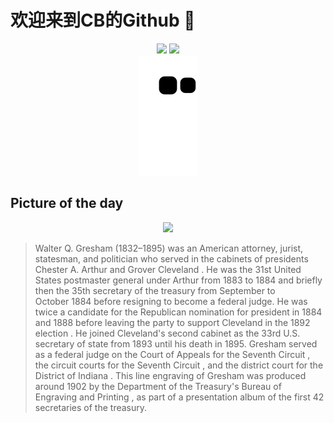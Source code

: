 
# 欢迎来到CB的Github 👋

<div align="center">
  <img height="137px" src="https://github-readme-stats.vercel.app/api?username=SuperCB&show_icons=true&theme=radical" />
  <img height="137px" src="https://github-readme-stats.vercel.app/api/top-langs/?username=SuperCB&hide_title=true&hide_border=true&layout=compact&langs_count=6&text_color=000&icon_color=fff" />
</div>


<div align="center">
    <img src="./contribution-snake/github-contribution-grid-snake.svg" />
</div>



## Picture of the day
<div align="center">
  <img width=400px src="https://upload.wikimedia.org/wikipedia/commons/thumb/0/09/GRESHAM%2C_Walter_Q-Treasury_%28BEP_engraved_portrait%29.jpg/450px-GRESHAM%2C_Walter_Q-Treasury_%28BEP_engraved_portrait%29.jpg" />
</div>

>Walter Q. Gresham  (1832–1895) was an American attorney, jurist, statesman, and politician who served in the cabinets of presidents  Chester A. Arthur  and  Grover Cleveland . He was the 31st  United States postmaster general  under Arthur from 1883 to 1884 and briefly then the 35th  secretary of the treasury  from September to October 1884 before resigning to become a federal judge. He was twice a candidate for the  Republican  nomination for president in 1884 and 1888 before leaving the party to support Cleveland in the  1892 election . He joined Cleveland's second cabinet as the 33rd  U.S. secretary of state  from 1893 until his death in 1895. Gresham served as a federal judge on the  Court of Appeals for the Seventh Circuit , the  circuit courts for the Seventh Circuit , and the  district court for the District of Indiana . This  line engraving  of Gresham was produced around 1902 by the Department of the Treasury's  Bureau of Engraving and Printing , as part of  a presentation album  of the first 42 secretaries of the treasury.


